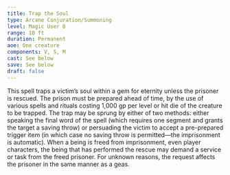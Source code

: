 ```yaml
---
title: Trap the Soul
type: Arcane Conjuration/Summoning
level: Magic User 8
range: 10 ft
duration: Permanent
aoe: One creature
components: V, S, M
cast: See below
save: See below
draft: false
---
```


This spell traps a victim’s soul within a gem for eternity unless the prisoner is rescued. The prison must be prepared ahead of time, by the use of various spells and rituals costing 1,000 gp per level or hit die of the creature to be trapped. The trap may be sprung by either of two methods: either speaking the final word of the spell (which requires one segment and grants the target a saving throw) or persuading the victim to accept a pre-prepared trigger item (in which case no saving throw is permitted—the imprisonment is automatic). When a being is freed from imprisonment, even player characters, the being that has performed the rescue may demand a service or task from the freed prisoner. For unknown reasons, the request affects the prisoner in the same manner as a geas.
